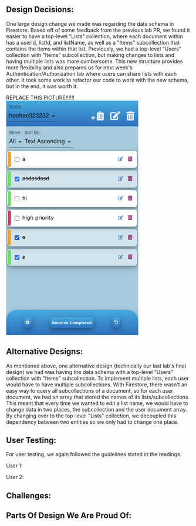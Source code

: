 ## Design Decisions:
One large design change we made was regarding the data schema in Firestore. Based off of some feedback from the previous lab PR, we found it easier to have a top-level "Lists" collection, where each document within has a userId, listId, and listName, as well as a "Items" subcollection that contains the items within that list. Previously, we had a top-level "Users" collection with "Items" subcollection, but making changes to lists and having multiple lists was more cumbersome. This new structure provides more flexibility and also prepares us for next week's Authentication/Authorization lab where users can share lists with each other. It took some work to refactor our code to work with the new schema, but in the end, it was worth it.

REPLACE THIS PICTURE!!!!!!
![](final.png)

## Alternative Designs:
As mentioned above, one alternative design (technically our last lab's final design) we had was having the data schema with a top-level "Users" collection with "Items" subcollection. To implement multiple lists, each user would have to have multiple subcollections. With Firestore, there wasn't an easy way to query all subcollections of a document, so for each user document, we had an array that stored the names of its lists/subcollections. This meant that every time we wanted to edit a list name, we would have to change data in two places, the subcollection and the user document array. By changing over to the top-level "Lists" collection, we decoupled this dependency between two entities so we only had to change one place.

## User Testing:
For user testing, we again followed the guidelines stated in the readings.

User 1:

User 2:


## Challenges:


## Parts Of Design We Are Proud Of:

